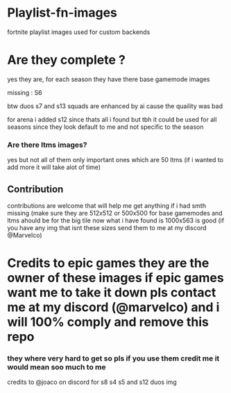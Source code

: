 # Playlist-fn-images
fortnite playlist images used for custom backends

# Are they complete ?

yes they are, for each season they have there base gamemode images

missing : S6

btw duos s7 and s13 squads are enhanced by ai cause the quaility was bad

for arena i added s12 since thats all i found but tbh it could be used for all seasons since they look default to me and not specific to the season

### Are there ltms images?

yes but not all of them only important ones which are 50 ltms (if i wanted to add more it will take alot of time)

## Contribution
contributions are welcome that will help me get anything if i had smth missing (make sure they are 512x512 or 500x500 for base gamemodes and ltms ahould be for the big tile now what i have found is 1000x563 is good (if you have any img that isnt these sizes send them to me at my discord @Marvelco)

# Credits to epic games they are the owner of these images if epic games want me to take it down pls contact me at my discord (@marvelco) and i will 100% comply and remove this repo
### they where very hard to get so pls if you use them credit me it would mean soo much to me

credits to @joaco on discord for s8 s4 s5 and s12 duos img

